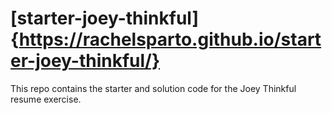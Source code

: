 # [starter-joey-thinkful]{https://rachelsparto.github.io/starter-joey-thinkful/}

This repo contains the starter and solution code for the Joey Thinkful resume exercise.
